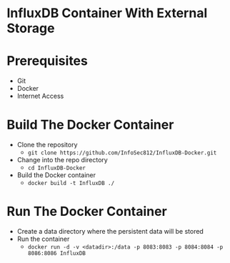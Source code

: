 InfluxDB Container With External Storage
========================================

Prerequisites
=============

* Git
* Docker
* Internet Access

Build The Docker Container
==========================

* Clone the repository
  * ```git clone https://github.com/InfoSec812/InfluxDB-Docker.git```
* Change into the repo directory
  * ```cd InfluxDB-Docker```
* Build the Docker container
  * ```docker build -t InfluxDB ./```

Run The Docker Container
========================

* Create a data directory where the persistent data will be stored <datadir>
* Run the container
  * ```docker run -d -v <datadir>:/data -p 8083:8083 -p 8084:8084 -p 8086:8086 InfluxDB```


